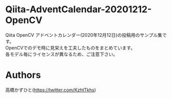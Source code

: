 # Qiita-AdventCalendar-20201212-OpenCV
Qiita OpenCV アドベントカレンダー(2020年12月12日)の投稿用のサンプル集です。<br>
OpenCVでのデモ時に見栄えを工夫したものをまとめています。<br>
各モデル毎にライセンスが異なるため、ご注意下さい。

# Authors
高橋かずひと(https://twitter.com/KzhtTkhs)
